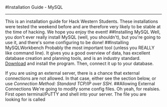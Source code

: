 #Installation Guide - MySQL
***
This is an installation guide for Hack Western Students. These installations were tested the weekend before and are therefore very likely to be stable at the time of hacking. We hope you enjoy the event!
##Installing MySQL
Well, you don't ever really install MySQL (well, you shouldn't), but you're going to use it, and there's some configuring to be done!
##Installing MySQLWorkbench
Probably the most important tool (unless you REALLY like command line). It gives you a good overview of data, has excellent database creation and planning tools, and is an industry standard. [Download](http://dev.mysql.com/downloads/workbench/) and install the program.
Then, connect it up to your database.

If you are using an external server, there is a chance that external connections are not allowed. In that case, either see the section below, or use *Connection Method: Standard TCP/IP over SSH*.
##Allowing External Connections
We're going to modify some config files. Oh yeah, for realsies. First open terminal/PuTTY and shell into your server. The file you are looking for is called
